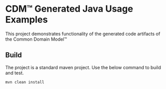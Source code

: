 # CDM&trade; Generated Java Usage Examples

This project demonstrates functionality of the generated code artifacts of the Common Domain Model&trade; 

## Build

The project is a standard maven project. Use the below command to build and test.

```bash
mvn clean install

```
